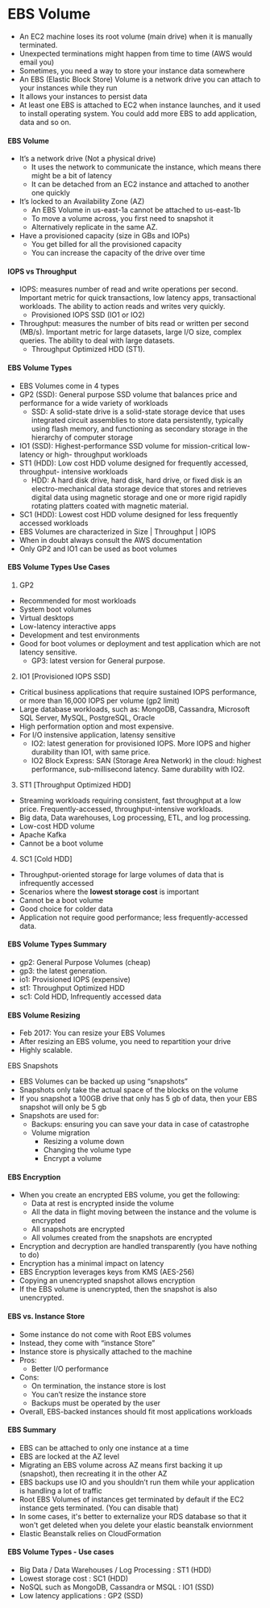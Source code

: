 # EBS Volume

* An EC2 machine loses its root volume (main drive) when it is manually terminated.
* Unexpected terminations might happen from time to time (AWS would email you)
* Sometimes, you need a way to store your instance data somewhere
* An EBS (Elastic Block Store) Volume is a network drive you can attach to your instances while they run
* It allows your instances to persist data
* At least one EBS is attached to EC2 when instance launches, and it used to install operating system. You could add more EBS to add application, data and so on. 

#### EBS Volume
* It’s a network drive (Not a physical drive)
    * It uses the network to communicate the instance, which means there might be a bit of latency
    * It can be detached from an EC2 instance and attached to another one quickly
* It’s locked to an Availability Zone (AZ)
    * An EBS Volume in us-east-1a cannot be attached to us-east-1b
    * To move a volume across, you first need to snapshot it
    * Alternatively replicate in the same AZ. 
* Have a provisioned capacity (size in GBs and IOPs)
    * You get billed for all the provisioned capacity
    * You can increase the capacity of the drive over time

#### IOPS vs Throughput
* IOPS: measures number of read and write operations per second. Important metric for quick transactions, low latency apps, transactional workloads. The ability to action reads and writes very quickly. 
  - Provisioned IOPS SSD (IO1 or IO2)
* Throughput: measures the number of bits read or written per second (MB/s). Important metric for large datasets, large I/O size, complex queries. The ability to deal with large datasets. 
  - Throughput Optimized HDD (ST1). 

#### EBS Volume Types
- EBS Volumes come in 4 types 
- GP2 (SSD): General purpose SSD volume that balances price and performance for a wide variety of workloads 
  - SSD: A solid-state drive is a solid-state storage device that uses integrated circuit assemblies to store data persistently, typically using flash memory, and functioning as secondary storage in the hierarchy of computer storage
- IO1 (SSD): Highest-performance SSD volume for mission-critical low-latency or high- throughput workloads 
- ST1 (HDD): Low cost HDD volume designed for frequently accessed, throughput- intensive workloads 
  - HDD: A hard disk drive, hard disk, hard drive, or fixed disk is an electro-mechanical data storage device that stores and retrieves digital data using magnetic storage and one or more rigid rapidly rotating platters coated with magnetic material. 
- SC1 (HDD): Lowest cost HDD volume designed for less frequently accessed workloads 
- EBS Volumes are characterized in Size | Throughput | IOPS
- When in doubt always consult the AWS documentation
-  Only GP2 and IO1 can be used as boot volumes

#### EBS Volume Types Use Cases
1. GP2
- Recommended for most workloads 
- System boot volumes
- Virtual desktops
- Low-latency interactive apps
- Development and test environments
- Good for boot volumes or deployment and test application which are not latency sensitive.
   - GP3: latest version for General purpose. 

2. IO1 [Provisioned IOPS SSD]
- Critical business applications that require sustained IOPS performance, or more than 16,000 IOPS per volume (gp2 limit)
-  Large database workloads, such as: MongoDB, Cassandra, Microsoft SQL Server, MySQL, PostgreSQL, Oracle
-  High performation option and most expensive. 
-  For I/O instensive application, latensy sensitive
   - IO2: latest generation for provisioned IOPS. More IOPS and higher durability than IO1, with same price. 
   - IO2 Block Express: SAN (Storage Area Network) in the cloud: highest performance, sub-millisecond latency. Same durability with IO2. 

3. ST1 [Throughput Optimized HDD]
- Streaming workloads requiring consistent, fast throughput at a low price. Frequently-accessed, throughput-intensive workloads. 
- Big data, Data warehouses, Log processing, ETL, and log processing. 
- Low-cost HDD volume
- Apache Kafka
 - Cannot be a boot volume
 
4. SC1 [Cold HDD]
- Throughput-oriented storage for large volumes of data that is infrequently accessed
- Scenarios where the **lowest storage cost** is important
- Cannot be a boot volume
- Good choice for colder data
- Application not require good performance; less frequently-accessed data. 

#### EBS Volume Types Summary
- gp2: General Purpose Volumes (cheap)
- gp3: the latest generation. 
- io1: Provisioned IOPS (expensive)
- st1: Throughput Optimized HDD
- sc1: Cold HDD, Infrequently accessed data

#### EBS Volume Resizing
* Feb 2017: You can resize your EBS Volumes
* After resizing an EBS volume, you need to repartition your drive
* Highly scalable.

EBS Snapshots
* EBS Volumes can be backed up using “snapshots”
* Snapshots only take the actual space of the blocks on the volume
* If you snapshot a 100GB drive that only has 5 gb of data, then your EBS snapshot will only be 5 gb
* Snapshots are used for:
    * Backups: ensuring you can save your data in case of catastrophe
    * Volume migration
        * Resizing a volume down
        * Changing the volume type
        * Encrypt a volume

#### EBS Encryption
* When you create an encrypted EBS volume, you get the following:
    * Data at rest is encrypted inside the volume
    * All the data in flight moving between the instance and the volume is encrypted
    * All snapshots are encrypted
    * All volumes created from the snapshots are encrypted
* Encryption and decryption are handled transparently (you have nothing to do)
* Encryption has a minimal impact on latency
* EBS Encryption leverages keys from KMS (AES-256)
* Copying an unencrypted snapshot allows encryption
* If the EBS volume is unencrypted, then the snapshot is also unencrypted. 

#### EBS vs. Instance Store
* Some instance do not come with Root EBS volumes
* Instead, they come with “instance Store”
* Instance store is physically attached to the machine
* Pros:
    * Better I/O performance
* Cons:
    * On termination, the instance store is lost
    * You can’t resize the instance store
    * Backups must be operated by the user
* Overall, EBS-backed instances should fit most applications workloads

#### EBS Summary

* EBS can be attached to only one instance at a time
* EBS are locked at the AZ level
* Migrating an EBS volume across AZ means first backing it up (snapshot), then recreating it in the other AZ
* EBS backups use IO and you shouldn’t run them while your application is handling a lot of traffic
* Root EBS Volumes of instances get terminated by default if the EC2 instance gets terminated. (You can disable that)
* In some cases, it's better to externalize your RDS database so that it won't get deleted when you delete your elastic beanstalk enviornment
* Elastic Beanstalk relies on CloudFormation

#### EBS Volume Types - Use cases 

* Big Data / Data Warehouses / Log Processing : ST1 (HDD)
* Lowest storage cost : SC1 (HDD)
* NoSQL such as MongoDB, Cassandra or MSQL : IO1 (SSD)
* Low latency applications : GP2 (SSD) 
